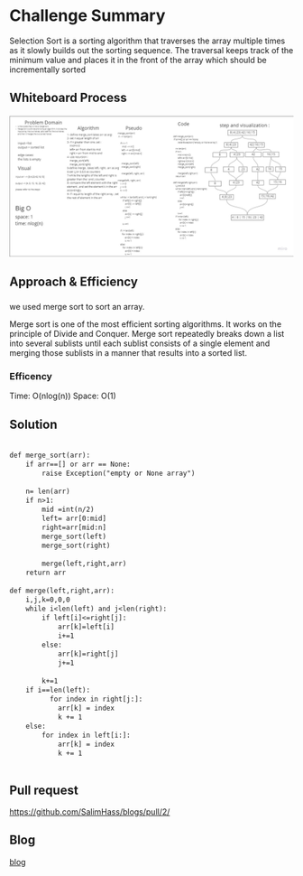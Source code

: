 # Challenge Summary
Selection Sort is a sorting algorithm that traverses the array multiple times as it slowly builds out the sorting sequence. The traversal keeps track of the minimum value and places it in the front of the array which should be incrementally sorted

## Whiteboard Process
![insertionsort](../../assets/merge_sort.jpg)


## Approach & Efficiency
### 
we used merge sort to sort an array. 

Merge sort is one of the most efficient sorting algorithms. It works on the principle of Divide and Conquer. Merge sort repeatedly breaks down a list into several sublists until each sublist consists of a single element and merging those sublists in a manner that results into a sorted list.

### Efficency
Time: O(nlog(n))
Space: O(1)



## Solution
```

def merge_sort(arr):
    if arr==[] or arr == None:
        raise Exception("empty or None array")
    
    n= len(arr)
    if n>1:
        mid =int(n/2)
        left= arr[0:mid]
        right=arr[mid:n]
        merge_sort(left)
        merge_sort(right)

        merge(left,right,arr)
    return arr
    
def merge(left,right,arr):
    i,j,k=0,0,0
    while i<len(left) and j<len(right):
        if left[i]<=right[j]:
            arr[k]=left[i]
            i+=1
        else:
            arr[k]=right[j]
            j+=1

        k+=1
    if i==len(left):
          for index in right[j:]:
            arr[k] = index
            k += 1
    else:
        for index in left[i:]: 
            arr[k] = index
            k += 1


```
## Pull request
https://github.com/SalimHass/blogs/pull/2/

## Blog
[blog](././BLOG.md)
